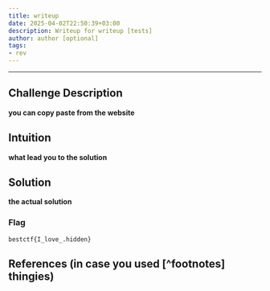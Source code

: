 ```yaml
---
title: writeup
date: 2025-04-02T22:50:39+03:00
description: Writeup for writeup [tests]
author: author [optional]
tags:
- rev
---
```

___

## Challenge Description

**you can copy paste from the website**

## Intuition

**what lead you to the solution**

## Solution

**the actual solution**

### Flag

`bestctf{I_love_.hidden}`

## References (in case you used [^footnotes] thingies)

